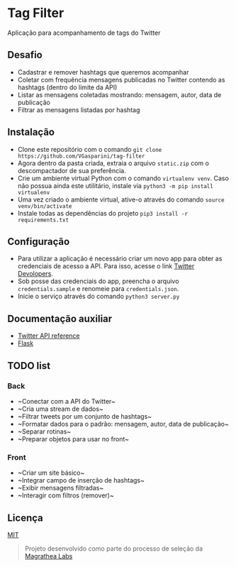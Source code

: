 # Tag Filter
Aplicação para acompanhamento de tags do Twitter

## Desafio

* Cadastrar e remover hashtags que queremos acompanhar
* Coletar com frequência mensagens publicadas no Twitter contendo as hashtags (dentro do limite da API)
* Listar as mensagens coletadas mostrando: mensagem, autor, data de publicação
* Filtrar as mensagens listadas por hashtag

## Instalação

* Clone este repositório com o comando ```git clone https://github.com/VGasparini/tag-filter```
* Agora dentro da pasta criada, extraia o arquivo ```static.zip``` com o descompactador de sua preferência.
* Crie um ambiente virtual Python com o comando ```virtualenv venv```. Caso não possua ainda este utilitário, instale via ```python3 -m pip install virtualenv```
* Uma vez criado o ambiente virtual, ative-o através do comando ```source venv/bin/activate```
* Instale todas as dependências do projeto ```pip3 install -r requirements.txt```

## Configuração

* Para utilizar a aplicação é necessário criar um novo app para obter as credenciais de acesso a API. Para isso, acesse o link [Twitter Devolopers](https://developer.twitter.com/).
* Sob posse das credenciais do app, preencha o arquivo ```credentials.sample``` e renomeie para ```credentials.json```.
* Inicie o serviço através do comando ```python3 server.py```

## Documentação auxiliar

* [Twitter API reference](https://developer.twitter.com/en/docs/api-reference-index)
* [Flask](https://www.palletsprojects.com/p/flask/)

## TODO list

### Back
* ~Conectar com a API do Twitter~
* ~Cria uma stream de dados~
* ~Filtrar tweets por um conjunto de hashtags~
* ~Formatar dados para o padrão: mensagem, autor, data de publicação~
* ~Separar rotinas~
* ~Preparar objetos para usar no front~

### Front
* ~Criar um site básico~
* ~Integrar campo de inserção de hashtags~
* ~Exibir mensagens filtradas~
* ~Interagir com filtros (remover)~

## Licença
[MIT](https://choosealicense.com/licenses/mit/)

> Projeto desenvolvido como parte do processo de seleção da [Magrathea Labs](https://www.magrathealabs.com/)
